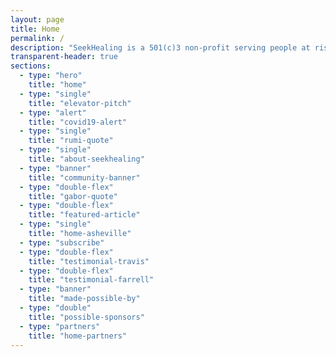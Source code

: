 ```yaml
---
layout: page
title: Home
permalink: /
description: "SeekHealing is a 501(c)3 non-profit serving people at risk for overdose. We provide free support services to anyone at any stage in the addiction healing process."
transparent-header: true
sections:
  - type: "hero"
    title: "home"
  - type: "single"
    title: "elevator-pitch"
  - type: "alert"
    title: "covid19-alert"
  - type: "single"
    title: "rumi-quote"
  - type: "single"
    title: "about-seekhealing"
  - type: "banner"
    title: "community-banner"
  - type: "double-flex"
    title: "gabor-quote"
  - type: "double-flex"
    title: "featured-article"
  - type: "single"
    title: "home-asheville"
  - type: "subscribe"
  - type: "double-flex"
    title: "testimonial-travis"
  - type: "double-flex"
    title: "testimonial-farrell"
  - type: "banner"
    title: "made-possible-by"
  - type: "double"
    title: "possible-sponsors"
  - type: "partners"
    title: "home-partners"
---
```

